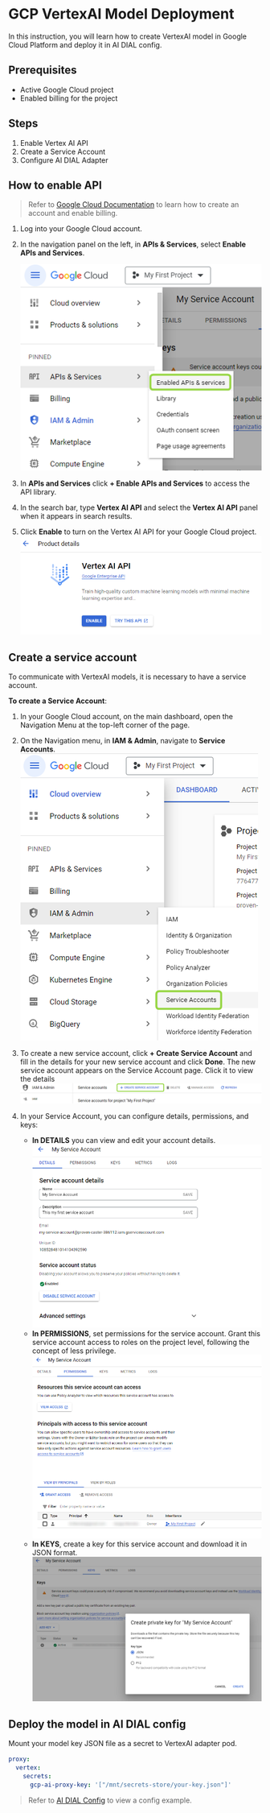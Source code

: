 # GCP VertexAI Model Deployment

In this instruction, you will learn how to create VertexAI model in Google Cloud Platform and deploy it in AI DIAL config.

## Prerequisites

* Active Google Cloud project
* Enabled billing for the project

## Steps
  
1. Enable Vertex AI API
2. Create a Service Account
3. Configure AI DIAL Adapter

## How to enable API

> Refer to [Google Cloud Documentation](https://cloud.google.com/vertex-ai/docs/featurestore/setup) to learn how to create an account and enable billing.

1.	Log into your Google Cloud account.
2.	In the navigation panel on the left, in **APIs & Services**, select **Enable APIs and Services**.

  	![](img/gcp9.png)
  	
3. In **APIs and Services** click **+ Enable APIs and Services** to access the API library.
4. In the search bar, type **Vertex AI API** and select the **Vertex AI API** panel when it appears in search results.
5.	Click **Enable** to turn on the Vertex AI API for your Google Cloud project.
      ![](img/gcp11.png)
   
## Create a service account

To communicate with VertexAI models, it is necessary to have a service account.

**To create a Service Account**:

1.	In your Google Cloud account, on the main dashboard, open the Navigation Menu at the top-left corner of the page.
2.	On the Navigation menu, in **IAM & Admin**, navigate to **Service Accounts**.
   ![](img/gcp1.png)
3.	To create a new service account, click **+ Create Service Account** and fill in the details for your new service account and click **Done**. The new service account appears on the Service Account page. Click it to view the details
  ![](img/gcp2-1.png)
4.	In your Service Account, you can configure details, permissions, and keys:

    * **In DETAILS** you can view and edit your account details.
    ![](img/gcp7.png)
    * **In PERMISSIONS**, set permissions for the service account. Grant this service account access to roles on the project level, following the concept of less privilege.
    ![](img/gcp8.png)
    * **In KEYS**, create a key for this service account and download it in JSON format.
    ![](img/gcp6.png)

## Deploy the model in AI DIAL config

Mount your model key JSON file as a secret to VertexAI adapter pod.

```yaml
proxy:
  vertex:
    secrets:
      gcp-ai-proxy-key: '["/mnt/secrets-store/your-key.json"]'
```
> Refer to [AI DIAL Config](https://github.com/epam/ai-dial/tree/main/docs/Deployment/dialConfig.yaml) to view a config example.
